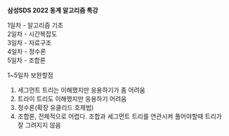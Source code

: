 **삼성SDS 2022 동계 알고리즘 특강**

1일차 - 알고리즘 기초 \
2일차 - 시간복잡도 \
3일차 - 자료구조 \
4일차 - 정수론 \
5일차 - 조합론 

1~5일차 보완할점 
1. 세그먼트 트리는 이해했지만 응용하기가 좀 어려움 
2. 트라이 트리도 이해했지만 응용하기 어려움
3. 정수론(확장 유클리드 호제법)
4. 조합론, 전체적으로 어렵다. 조합과 세그먼트 트리를 연관시켜 풀어야할때 트리가 잘 그려지지 않음
